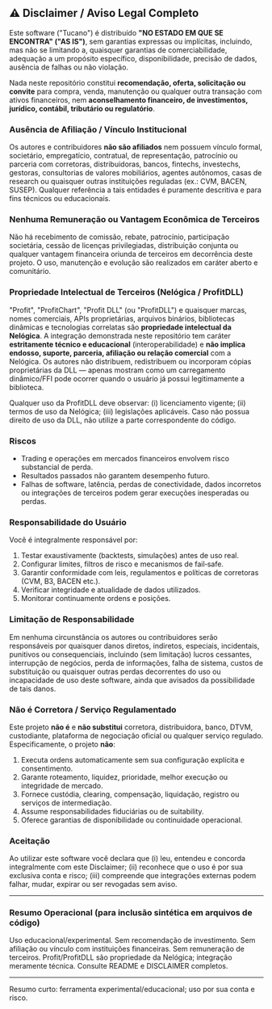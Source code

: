 ## ⚠️ Disclaimer / Aviso Legal Completo

Este software ("Tucano") é distribuído **"NO ESTADO EM QUE SE ENCONTRA" ("AS IS")**, sem garantias expressas ou implícitas, incluindo, mas não se limitando a, quaisquer garantias de comerciabilidade, adequação a um propósito específico, disponibilidade, precisão de dados, ausência de falhas ou não violação.

Nada neste repositório constitui **recomendação, oferta, solicitação ou convite** para compra, venda, manutenção ou qualquer outra transação com ativos financeiros, nem **aconselhamento financeiro, de investimentos, jurídico, contábil, tributário ou regulatório**.

### Ausência de Afiliação / Vínculo Institucional

Os autores e contribuidores **não são afiliados** nem possuem vínculo formal, societário, empregatício, contratual, de representação, patrocínio ou parceria com corretoras, distribuidoras, bancos, fintechs, investechs, gestoras, consultorias de valores mobiliários, agentes autônomos, casas de research ou quaisquer outras instituições reguladas (ex.: CVM, BACEN, SUSEP). Qualquer referência a tais entidades é puramente descritiva e para fins técnicos ou educacionais.

### Nenhuma Remuneração ou Vantagem Econômica de Terceiros

Não há recebimento de comissão, rebate, patrocínio, participação societária, cessão de licenças privilegiadas, distribuição conjunta ou qualquer vantagem financeira oriunda de terceiros em decorrência deste projeto. O uso, manutenção e evolução são realizados em caráter aberto e comunitário.

### Propriedade Intelectual de Terceiros (Nelógica / ProfitDLL)

"Profit", "ProfitChart", "Profit DLL" (ou "ProfitDLL") e quaisquer marcas, nomes comerciais, APIs proprietárias, arquivos binários, bibliotecas dinâmicas e tecnologias correlatas são **propriedade intelectual da Nelógica**. A integração demonstrada neste repositório tem caráter **estritamente técnico e educacional** (interoperabilidade) e **não implica endosso, suporte, parceria, afiliação ou relação comercial** com a Nelógica. Os autores não distribuem, redistribuem ou incorporam cópias proprietárias da DLL — apenas mostram como um carregamento dinâmico/FFI pode ocorrer quando o usuário já possui legitimamente a biblioteca.

Qualquer uso da ProfitDLL deve observar: (i) licenciamento vigente; (ii) termos de uso da Nelógica; (iii) legislações aplicáveis. Caso não possua direito de uso da DLL, não utilize a parte correspondente do código.

### Riscos

- Trading e operações em mercados financeiros envolvem risco substancial de perda.
- Resultados passados não garantem desempenho futuro.
- Falhas de software, latência, perdas de conectividade, dados incorretos ou integrações de terceiros podem gerar execuções inesperadas ou perdas.

### Responsabilidade do Usuário

Você é integralmente responsável por:
1. Testar exaustivamente (backtests, simulações) antes de uso real.
2. Configurar limites, filtros de risco e mecanismos de fail‑safe.
3. Garantir conformidade com leis, regulamentos e políticas de corretoras (CVM, B3, BACEN etc.).
4. Verificar integridade e atualidade de dados utilizados.
5. Monitorar continuamente ordens e posições.

### Limitação de Responsabilidade

Em nenhuma circunstância os autores ou contribuidores serão responsáveis por quaisquer danos diretos, indiretos, especiais, incidentais, punitivos ou consequenciais, incluindo (sem limitação) lucros cessantes, interrupção de negócios, perda de informações, falha de sistema, custos de substituição ou quaisquer outras perdas decorrentes do uso ou incapacidade de uso deste software, ainda que avisados da possibilidade de tais danos.

### Não é Corretora / Serviço Regulamentado

Este projeto **não é** e **não substitui** corretora, distribuidora, banco, DTVM, custodiante, plataforma de negociação oficial ou qualquer serviço regulado. Especificamente, o projeto **não**:
1. Executa ordens automaticamente sem sua configuração explícita e consentimento.
2. Garante roteamento, liquidez, prioridade, melhor execução ou integridade de mercado.
3. Fornece custódia, clearing, compensação, liquidação, registro ou serviços de intermediação.
4. Assume responsabilidades fiduciárias ou de suitability.
5. Oferece garantias de disponibilidade ou continuidade operacional.

### Aceitação

Ao utilizar este software você declara que (i) leu, entendeu e concorda integralmente com este Disclaimer; (ii) reconhece que o uso é por sua exclusiva conta e risco; (iii) compreende que integrações externas podem falhar, mudar, expirar ou ser revogadas sem aviso.

---

### Resumo Operacional (para inclusão sintética em arquivos de código)
Uso educacional/experimental. Sem recomendação de investimento. Sem afiliação ou vínculo com instituições financeiras. Sem remuneração de terceiros. Profit/ProfitDLL são propriedade da Nelógica; integração meramente técnica. Consulte README e DISCLAIMER completos.

---

Resumo curto: ferramenta experimental/educacional; uso por sua conta e risco.
